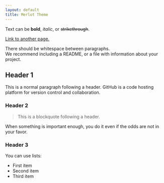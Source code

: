 ```yaml
---
layout: default
title: Merlot Theme
---
```


Text can be **bold**, _italic_, or ~~strikethrough~~.

[Link to another page.](another-page.html)

There should be whitespace between paragraphs.  
We recommend including a README, or a file with information about your project.

## Header 1

This is a normal paragraph following a header. GitHub is a code hosting platform for version control and collaboration.

### Header 2

> This is a blockquote following a header.

When something is important enough, you do it even if the odds are not in your favor.

### Header 3

You can use lists:

- First item
- Second item
- Third item
